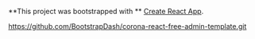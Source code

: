 **This project was bootstrapped with 
**
[Create React App](https://github.com/facebook/create-react-app).

https://github.com/BootstrapDash/corona-react-free-admin-template.git
